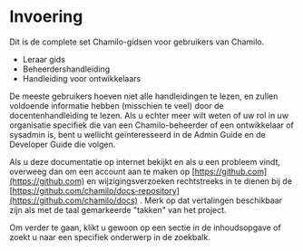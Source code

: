 # Invoering

Dit is de complete set Chamilo-gidsen voor gebruikers van Chamilo.

- Leraar gids
- Beheerdershandleiding
- Handleiding voor ontwikkelaars

De meeste gebruikers hoeven niet alle handleidingen te lezen, en zullen voldoende informatie hebben (misschien te veel) door de docentenhandleiding te lezen. Als u echter meer wilt weten of uw rol in uw organisatie specifiek die van een Chamilo-beheerder of een ontwikkelaar of sysadmin is, bent u wellicht geïnteresseerd in de Admin Guide en de Developer Guide die volgen.

Als u deze documentatie op internet bekijkt en als u een probleem vindt, overweeg dan om een account aan te maken op [https://github.com](https://github.com) en wijzigingsverzoeken rechtstreeks in te dienen bij de [https://github.com/chamilo/docs-repository](https://github.com/chamilo/docs) . Merk op dat vertalingen beschikbaar zijn als met de taal gemarkeerde "takken" van het project.

Om verder te gaan, klikt u gewoon op een sectie in de inhoudsopgave of zoekt u naar een specifiek onderwerp in de zoekbalk. 
